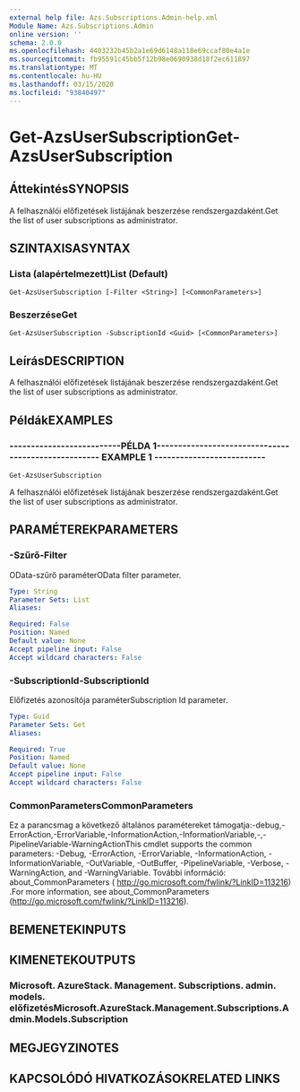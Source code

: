 ```yaml
---
external help file: Azs.Subscriptions.Admin-help.xml
Module Name: Azs.Subscriptions.Admin
online version: ''
schema: 2.0.0
ms.openlocfilehash: 4403232b45b2a1e69d6148a118e69ccaf80e4a1e
ms.sourcegitcommit: fb95591c45bb5f12b98e0690938d18f2ec611897
ms.translationtype: MT
ms.contentlocale: hu-HU
ms.lasthandoff: 03/15/2020
ms.locfileid: "93840497"
---
```

# <span data-ttu-id="410f9-101">Get-AzsUserSubscription</span><span class="sxs-lookup"><span data-stu-id="410f9-101">Get-AzsUserSubscription</span></span>

## <span data-ttu-id="410f9-102">Áttekintés</span><span class="sxs-lookup"><span data-stu-id="410f9-102">SYNOPSIS</span></span>
<span data-ttu-id="410f9-103">A felhasználói előfizetések listájának beszerzése rendszergazdaként.</span><span class="sxs-lookup"><span data-stu-id="410f9-103">Get the list of user subscriptions as administrator.</span></span>

## <span data-ttu-id="410f9-104">SZINTAXISA</span><span class="sxs-lookup"><span data-stu-id="410f9-104">SYNTAX</span></span>

### <span data-ttu-id="410f9-105">Lista (alapértelmezett)</span><span class="sxs-lookup"><span data-stu-id="410f9-105">List (Default)</span></span>
```
Get-AzsUserSubscription [-Filter <String>] [<CommonParameters>]
```

### <span data-ttu-id="410f9-106">Beszerzése</span><span class="sxs-lookup"><span data-stu-id="410f9-106">Get</span></span>
```
Get-AzsUserSubscription -SubscriptionId <Guid> [<CommonParameters>]
```

## <span data-ttu-id="410f9-107">Leírás</span><span class="sxs-lookup"><span data-stu-id="410f9-107">DESCRIPTION</span></span>
<span data-ttu-id="410f9-108">A felhasználói előfizetések listájának beszerzése rendszergazdaként.</span><span class="sxs-lookup"><span data-stu-id="410f9-108">Get the list of user subscriptions as administrator.</span></span>

## <span data-ttu-id="410f9-109">Példák</span><span class="sxs-lookup"><span data-stu-id="410f9-109">EXAMPLES</span></span>

### <span data-ttu-id="410f9-110">--------------------------PÉLDA 1--------------------------</span><span class="sxs-lookup"><span data-stu-id="410f9-110">-------------------------- EXAMPLE 1 --------------------------</span></span>
```
Get-AzsUserSubscription
```

<span data-ttu-id="410f9-111">A felhasználói előfizetések listájának beszerzése rendszergazdaként.</span><span class="sxs-lookup"><span data-stu-id="410f9-111">Get the list of user subscriptions as administrator.</span></span>

## <span data-ttu-id="410f9-112">PARAMÉTEREK</span><span class="sxs-lookup"><span data-stu-id="410f9-112">PARAMETERS</span></span>

### <span data-ttu-id="410f9-113">-Szűrő</span><span class="sxs-lookup"><span data-stu-id="410f9-113">-Filter</span></span>
<span data-ttu-id="410f9-114">OData-szűrő paraméter</span><span class="sxs-lookup"><span data-stu-id="410f9-114">OData filter parameter.</span></span>

```yaml
Type: String
Parameter Sets: List
Aliases: 

Required: False
Position: Named
Default value: None
Accept pipeline input: False
Accept wildcard characters: False
```

### <span data-ttu-id="410f9-115">-SubscriptionId</span><span class="sxs-lookup"><span data-stu-id="410f9-115">-SubscriptionId</span></span>
<span data-ttu-id="410f9-116">Előfizetés azonosítója paraméter</span><span class="sxs-lookup"><span data-stu-id="410f9-116">Subscription Id parameter.</span></span>

```yaml
Type: Guid
Parameter Sets: Get
Aliases: 

Required: True
Position: Named
Default value: None
Accept pipeline input: False
Accept wildcard characters: False
```

### <span data-ttu-id="410f9-117">CommonParameters</span><span class="sxs-lookup"><span data-stu-id="410f9-117">CommonParameters</span></span>
<span data-ttu-id="410f9-118">Ez a parancsmag a következő általános paramétereket támogatja:-debug,-ErrorAction,-ErrorVariable,-InformationAction,-InformationVariable,-,-PipelineVariable-WarningAction</span><span class="sxs-lookup"><span data-stu-id="410f9-118">This cmdlet supports the common parameters: -Debug, -ErrorAction, -ErrorVariable, -InformationAction, -InformationVariable, -OutVariable, -OutBuffer, -PipelineVariable, -Verbose, -WarningAction, and -WarningVariable.</span></span> <span data-ttu-id="410f9-119">További információ: about_CommonParameters ( http://go.microsoft.com/fwlink/?LinkID=113216) .</span><span class="sxs-lookup"><span data-stu-id="410f9-119">For more information, see about_CommonParameters (http://go.microsoft.com/fwlink/?LinkID=113216).</span></span>

## <span data-ttu-id="410f9-120">BEMENETEK</span><span class="sxs-lookup"><span data-stu-id="410f9-120">INPUTS</span></span>

## <span data-ttu-id="410f9-121">KIMENETEK</span><span class="sxs-lookup"><span data-stu-id="410f9-121">OUTPUTS</span></span>

### <span data-ttu-id="410f9-122">Microsoft. AzureStack. Management. Subscriptions. admin. models. előfizetés</span><span class="sxs-lookup"><span data-stu-id="410f9-122">Microsoft.AzureStack.Management.Subscriptions.Admin.Models.Subscription</span></span>

## <span data-ttu-id="410f9-123">MEGJEGYZI</span><span class="sxs-lookup"><span data-stu-id="410f9-123">NOTES</span></span>

## <span data-ttu-id="410f9-124">KAPCSOLÓDÓ HIVATKOZÁSOK</span><span class="sxs-lookup"><span data-stu-id="410f9-124">RELATED LINKS</span></span>

